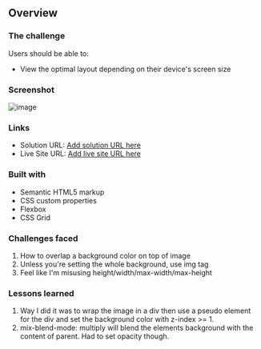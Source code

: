 ## Overview

### The challenge

Users should be able to:

- View the optimal layout depending on their device's screen size

### Screenshot

![image](https://user-images.githubusercontent.com/44249712/129511263-f246cff5-816a-4806-ba81-5256f9a04858.png)

### Links

- Solution URL: [Add solution URL here](https://your-solution-url.com)
- Live Site URL: [Add live site URL here](https://your-live-site-url.com)


### Built with

- Semantic HTML5 markup
- CSS custom properties
- Flexbox
- CSS Grid


### Challenges faced
1. How to overlap a background color on top of image
2. Unless you're setting the whole background, use img tag
3. Feel like I'm misusing height/width/max-width/max-height

### Lessons learned
1. Way I did it was to wrap the image in a div then use a pseudo element for the div and set the background color with z-index >= 1.
2. mix-blend-mode: multiply will blend the elements background with the content of parent. Had to set opacity though.
